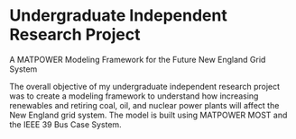 # Undergraduate Independent Research Project
A MATPOWER Modeling Framework for the Future New England Grid System

The overall objective of my undergraduate independent research project was to create a modeling framework to understand how increasing renewables and retiring coal, oil, and nuclear power plants will affect the New England grid system.  The model is built using MATPOWER MOST and the IEEE 39 Bus Case System.
